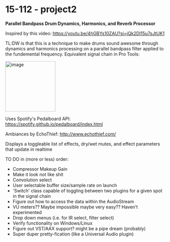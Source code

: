 # 15-112 - project2

<b>Parallel Bandpass Drum Dynamics, Harmonics, and Reverb Processor</b>

Inspired by this video: https://youtu.be/4hGBYs10ZAU?si=jQk2Dl15u7sJtUK1

TL:DW is that this is a technique to make drums sound awesome through dynamics and harmonics processing on a parallel bandpass filter applied to the fundemental frequency.
Equivalent signal chain in Pro Tools:

<img width="158" alt="image" src="https://github.com/dilanleon/project2/assets/92342633/0a0b2908-764c-4a6b-b9bb-fabe0e1648fa">

Uses Spotify's Pedalboard API: https://spotify.github.io/pedalboard/index.html

Ambiances by EchoThief: http://www.echothief.com/

Displays a toggleable list of effects, dry/wet mutes, and effect parameters that update in realtime

TO DO in (more or less) order:
- Compressor Makeup Gain
- Make it look not like shit
- Convolution select
- User selectable buffer size/sample rate on launch
- 'Switch' class capable of toggling between two plugins for a given spot in the signal chain
- Figure out how to access the data within the AudioStream
- VU meters?? Maybe impossible maybe very easy?? Haven't experimented
- Drop down menus (i.e. for IR select, filter select)
- Verify functionality on Windows/Linux
- Figure out VST/AAX support? might be a pipe dream (probably)
- Super duper pretty-fication (like a Universal Audio plugin)

